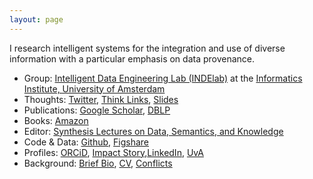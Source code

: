 ```yaml
---
layout: page
---
```


<p class="message">
I research intelligent systems for the integration and use of diverse information with a particular emphasis on data provenance.
</p>

* Group: [Intelligent Data Engineering Lab (INDElab)](http://indelab.org) at the [Informatics Institute, University of Amsterdam](https://ivi.uva.nl)
* Thoughts: [Twitter](https://twitter.com/pgroth), [Think Links](http://thinklinks.wordpress.com), [Slides](http://www.slideshare.net/pgroth)
* Publications: [Google Scholar](http://scholar.google.com/citations?user=0tHSHCIAAAAJ&hl=en), [DBLP](http://www.informatik.uni-trier.de/~ley/pers/hd/g/Groth:Paul_T=.html)
* Books: [Amazon](http://amazon.com/author/pgroth)
* Editor: [Synthesis Lectures on Data, Semantics, and Knowledge](https://www.morganclaypoolpublishers.com/catalog_Orig/index.php?cPath=22&sort=2d&series=60)
* Code & Data: [Github](https://github.com/pgroth), [Figshare](http://figshare.com/authors/Paul_Groth/99315)
* Profiles: [ORCiD](http://orcid.org/0000-0003-0183-6910), [Impact Story](https://impactstory.org/u/0000-0003-0183-6910),[LinkedIn](https://www.linkedin.com/in/pgroth), [UvA](https://www.uva.nl/profiel/g/r/p.t.groth/p.t.groth.html)
* Background: [Brief Bio](bio), [CV](http://pgroth.com/cv.pdf), [Conflicts](conflicts)


    
